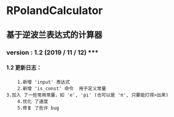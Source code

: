 # RPolandCalculator
## 基于逆波兰表达式的计算器


### version : 1.2  (2019 / 11 / 12) ***
#### 1.2 更新日志：
        1.新增 'input' 表达式
        2.新增 'is_const' 命令  用于定义常量                                  3.加入 了一些常用常量，如 'e', 'pi' (也可以是 'π', 只要能打得>出来)
        4.优化 了速度
        5.修复 了些许 bug
